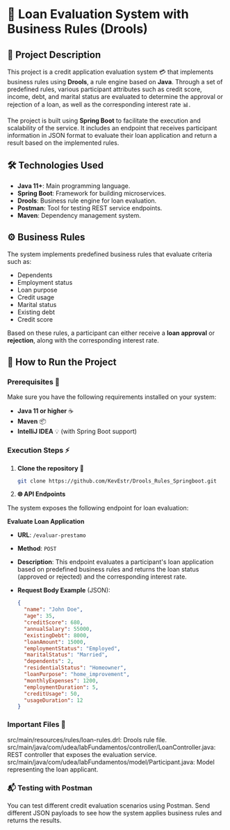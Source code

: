 # 💼 Loan Evaluation System with Business Rules (Drools)

## 📖 Project Description

This project is a credit application evaluation system 💳 that implements business rules using **Drools**, a rule engine based on **Java**. Through a set of predefined rules, various participant attributes such as credit score, income, debt, and marital status are evaluated to determine the approval or rejection of a loan, as well as the corresponding interest rate 📊.

The project is built using **Spring Boot** to facilitate the execution and scalability of the service. It includes an endpoint that receives participant information in JSON format to evaluate their loan application and return a result based on the implemented rules.

## 🛠️ Technologies Used

- **Java 11+**: Main programming language.
- **Spring Boot**: Framework for building microservices.
- **Drools**: Business rule engine for loan evaluation.
- **Postman**: Tool for testing REST service endpoints.
- **Maven**: Dependency management system.

## ⚙️ Business Rules

The system implements predefined business rules that evaluate criteria such as:

- Dependents
- Employment status
- Loan purpose
- Credit usage
- Marital status
- Existing debt
- Credit score

Based on these rules, a participant can either receive a **loan approval** or **rejection**, along with the corresponding interest rate.

## 🚀 How to Run the Project

### Prerequisites 📝
Make sure you have the following requirements installed on your system:

- **Java 11 or higher** ☕
- **Maven** 📦
- **IntelliJ IDEA** 💡 (with Spring Boot support)

### Execution Steps ⚡

1. **Clone the repository** 📂

   ```bash
   git clone https://github.com/KevEstr/Drools_Rules_Springboot.git

2. **🌐 API Endpoints**

The system exposes the following endpoint for loan evaluation:

**Evaluate Loan Application**

- **URL**: `/evaluar-prestamo`
- **Method**: `POST`
- **Description**: This endpoint evaluates a participant's loan application based on predefined business rules and returns the loan status (approved or rejected) and the corresponding interest rate.
  
- **Request Body Example** (JSON):

  ```json
  {
    "name": "John Doe",
    "age": 35,
    "creditScore": 680,
    "annualSalary": 55000,
    "existingDebt": 8000,
    "loanAmount": 15000,
    "employmentStatus": "Employed",
    "maritalStatus": "Married",
    "dependents": 2,
    "residentialStatus": "Homeowner",
    "loanPurpose": "home_improvement",
    "monthlyExpenses": 1200,
    "employmentDuration": 5,
    "creditUsage": 50,
    "usageDuration": 12
  }

### Important Files 📂
src/main/resources/rules/loan-rules.drl: Drools rule file.
src/main/java/com/udea/labFundamentos/controller/LoanController.java: REST controller that exposes the evaluation service.
src/main/java/com/udea/labFundamentos/model/Participant.java: Model representing the loan applicant.

### 📬 Testing with Postman
You can test different credit evaluation scenarios using Postman. Send different JSON payloads to see how the system applies business rules and returns the results.
